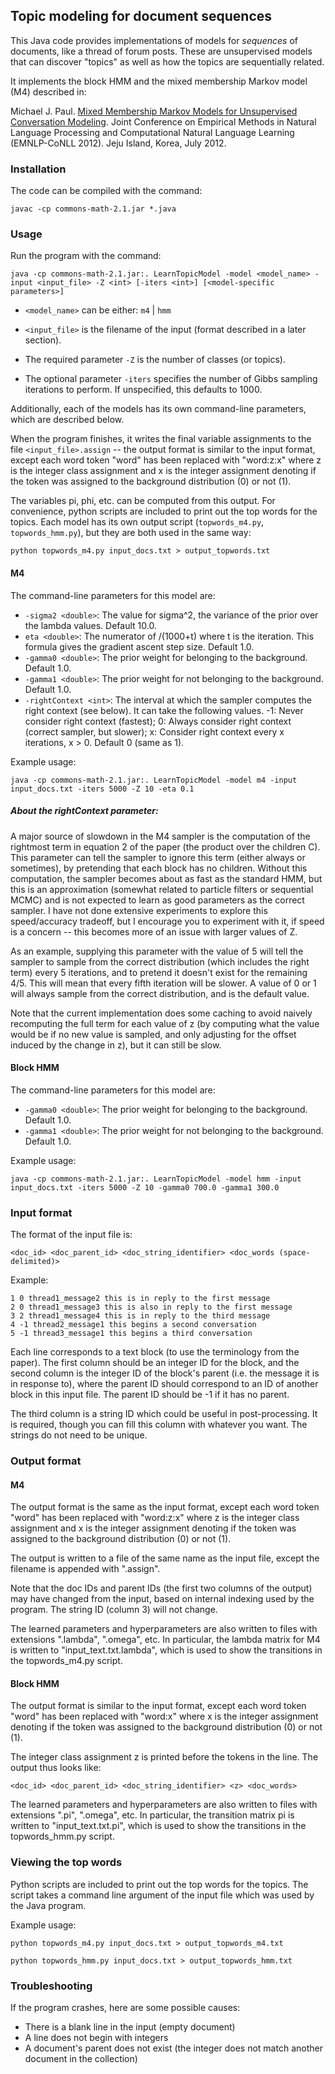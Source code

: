 ## Topic modeling for document sequences

This Java code provides implementations of models for *sequences* of documents, like a thread of forum posts. These are unsupervised models that can discover "topics" as well as how the topics are sequentially related.

It implements the block HMM and the mixed membership Markov model (M4) described in:

Michael J. Paul. [Mixed Membership Markov Models for Unsupervised Conversation Modeling](https://www.aclweb.org/anthology/D12-1009/). Joint Conference on Empirical Methods in Natural Language Processing and Computational Natural Language Learning (EMNLP-CoNLL 2012). Jeju Island, Korea, July 2012.

### Installation

The code can be compiled with the command:

`javac -cp commons-math-2.1.jar *.java`

### Usage

Run the program with the command:

`java -cp commons-math-2.1.jar:. LearnTopicModel -model <model_name> -input <input_file> -Z <int> [-iters <int>] [<model-specific parameters>]`

- `<model_name>` can be either: `m4` | `hmm`

- `<input_file>` is the filename of the input (format described in a later section).

- The required parameter `-Z` is the number of classes (or topics).

- The optional parameter `-iters` specifies the number of Gibbs sampling iterations to perform. If unspecified, this defaults to 1000.

Additionally, each of the models has its own command-line parameters, which are described below.

When the program finishes, it writes the final variable assignments to the file `<input_file>.assign` -- the output format is similar to the input format, except each word token "word" has been replaced with "word:z:x" where z is the integer class assignment and x is the integer assignment denoting if the token was assigned to the background distribution (0) or not (1).

The variables pi, phi, etc. can be computed from this output. For convenience, python scripts are included to print out the top words for the topics. Each model has its own output script (`topwords_m4.py`, `topwords_hmm.py`), but they are both used in the same way:

`python topwords_m4.py input_docs.txt > output_topwords.txt`

#### M4

The command-line parameters for this model are:

- `-sigma2 <double>`: The value for sigma^2, the variance of the prior over the lambda values. Default 10.0.
- `eta <double>`: The numerator of <eta>/(1000+t) where t is the iteration. This formula gives the gradient ascent step size. Default 1.0.
- `-gamma0 <double>`: The prior weight for belonging to the background. Default 1.0.
- `-gamma1 <double>`: The prior weight for not belonging to the background. Default 1.0.
- `-rightContext <int>`: The interval at which the sampler computes the right context (see below). It can take the following values. -1: Never consider right context (fastest); 0: Always consider right context (correct sampler, but slower); x: Consider right context every x iterations, x > 0. Default 0 (same as 1).

Example usage:

`java -cp commons-math-2.1.jar:. LearnTopicModel -model m4 -input input_docs.txt -iters 5000 -Z 10 -eta 0.1`

##### About the rightContext parameter:

A major source of slowdown in the M4 sampler is the computation of the rightmost term in equation 2 of the paper (the product over the children C). This parameter can tell the sampler to ignore this term (either always or sometimes), by pretending that each block has no children. Without this computation, the sampler becomes about as fast as the standard HMM, but this is an approximation (somewhat related to particle filters or sequential MCMC) and is not expected to learn as good parameters as the correct sampler. I have not done extensive experiments to explore this speed/accuracy tradeoff, but I encourage you to experiment with it, if speed is a concern -- this becomes more of an issue with larger values of Z. 

As an example, supplying this parameter with the value of 5 will tell the sampler to sample from the correct distribution (which includes the right term) every 5 iterations, and to pretend it doesn't exist for the remaining 4/5. This will mean that every fifth iteration will be slower. A value of 0 or 1 will always sample from the correct distribution, and is the default value. 

Note that the current implementation does some caching to avoid naively recomputing the full term for each value of z (by computing what the value would be if no new value is sampled, and only adjusting for the offset induced by the change in z), but it can still be slow.

#### Block HMM 

The command-line parameters for this model are:

- `-gamma0 <double>`: The prior weight for belonging to the background. Default 1.0.
- `-gamma1 <double>`: The prior weight for not belonging to the background. Default 1.0.

Example usage:

`java -cp commons-math-2.1.jar:. LearnTopicModel -model hmm -input input_docs.txt -iters 5000 -Z 10 -gamma0 700.0 -gamma1 300.0`


### Input format

The format of the input file is:

`<doc_id> <doc_parent_id> <doc_string_identifier> <doc_words (space-delimited)>`

Example: 

```0 -1 thread1_message1 this is the beginning of a conversation
1 0 thread1_message2 this is in reply to the first message
2 0 thread1_message3 this is also in reply to the first message
3 2 thread1_message4 this is in reply to the third message
4 -1 thread2_message1 this begins a second conversation
5 -1 thread3_message1 this begins a third conversation
```

Each line corresponds to a text block (to use the terminology from the paper). The first column should be an integer ID for the block, and the second column is the integer ID of the block's parent (i.e. the message it is in response to), where the parent ID should correspond to an ID of another block in this input file. The parent ID should be -1 if it has no parent.

The third column is a string ID which could be useful in post-processing. It is required, though you can fill this column with whatever you want. The strings do not need to be unique. 



### Output format

#### M4

The output format is the same as the input format, except each word token "word" has been replaced with "word:z:x" where z is the integer class assignment and x is the integer assignment denoting if the token was assigned to the background distribution (0) or not (1).

The output is written to a file of the same name as the input file, except the filename is appended with ".assign".

Note that the doc IDs and parent IDs (the first two columns of the output) may have changed from the input, based on internal indexing used by the program. The string ID (column 3) will not change.

The learned parameters and hyperparameters are also written to files with extensions ".lambda", ".omega", etc. In particular, the lambda matrix for M4 is written to "input_text.txt.lambda", which is used to show the transitions in the topwords_m4.py script.


#### Block HMM 

The output format is similar to the input format, except each word token "word" has been replaced with "word:x" where x is the integer assignment denoting if the token was assigned to the background distribution (0) or not (1).

The integer class assignment z is printed before the tokens in the line. The  output thus looks like:

`<doc_id> <doc_parent_id> <doc_string_identifier> <z> <doc_words>`

The learned parameters and hyperparameters are also written to files with extensions ".pi", ".omega", etc. In particular, the transition matrix pi is written to "input_text.txt.pi", which is used to show the transitions in the topwords_hmm.py script.


### Viewing the top words

Python scripts are included to print out the top words for the topics. The script 
takes a command line argument of the input file which was used by the Java program. 

Example usage:

`python topwords_m4.py input_docs.txt > output_topwords_m4.txt`

`python topwords_hmm.py input_docs.txt > output_topwords_hmm.txt`



### Troubleshooting

If the program crashes, here are some possible causes:

- There is a blank line in the input (empty document)
- A line does not begin with integers
- A document's parent does not exist (the integer does not match another document in the collection) 



